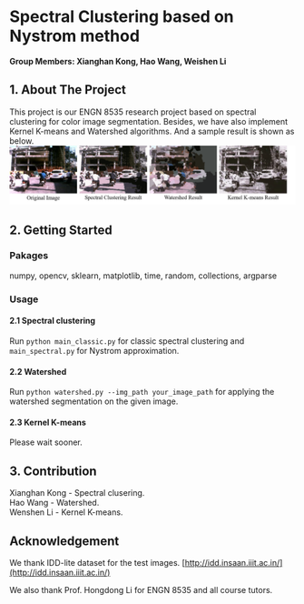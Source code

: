 # Spectral Clustering based on Nystrom method
**Group Members: Xianghan Kong, Hao Wang, Weishen Li**

## 1. About The Project

This project is our ENGN 8535 research project based on spectral clustering for color image segmentation.
Besides, we have also implement Kernel K-means and Watershed algorithms. And a sample result is shown as below.  
![image](https://github.com/kxhaaa/Spectral-clustering/blob/main/a%20sample%20of%20the%20result.png)

## 2. Getting Started

### Pakages
numpy, opencv, sklearn, matplotlib, time, random, collections, argparse

### Usage
#### 2.1 Spectral clustering
Run `python main_classic.py` for classic spectral clustering and `main_spectral.py` for Nystrom approximation.
#### 2.2 Watershed
Run `python watershed.py --img_path your_image_path` for applying the watershed segmentation on the given image.
#### 2.3 Kernel K-means
Please wait sooner.

## 3. Contribution
Xianghan Kong - Spectral clusering.  
Hao Wang - Watershed.  
Wenshen Li - Kernel K-means.  

## Acknowledgement
We thank IDD-lite dataset for the test images. [http://idd.insaan.iiit.ac.in/](http://idd.insaan.iiit.ac.in/)


We also thank Prof. Hongdong Li for ENGN 8535 and all course tutors.

